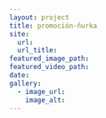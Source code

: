 ```yaml
---
layout: project
title: promoción-ñurka
site:
  url:
  url_title:
featured_image_path:
featured_video_path:
date:
gallery:
  - image_url:
    image_alt:
---
```


